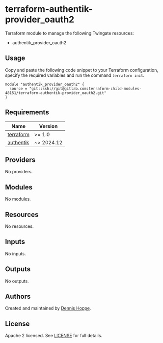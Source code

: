 # terraform-authentik-provider_oauth2

Terraform module to manage the following Twingate resources:

* authentik_provider_oauth2

## Usage

Copy and paste the following code snippet to your Terraform configuration,
specify the required variables and run the command `terraform init`.

```hcl
module "authentik_provider_oauth2" {
  source = "git::ssh://git@gitlab.com:terraform-child-modules-48151/terraform-authentik-provider_oauth2.git"
}
```

<!-- BEGIN_TF_DOCS -->
## Requirements

| Name | Version |
|------|---------|
| <a name="requirement_terraform"></a> [terraform](#requirement\_terraform) | >= 1.0 |
| <a name="requirement_authentik"></a> [authentik](#requirement\_authentik) | ~> 2024.12 |

## Providers

No providers.

## Modules

No modules.

## Resources

No resources.

## Inputs

No inputs.

## Outputs

No outputs.
<!-- END_TF_DOCS -->

## Authors

Created and maintained by [Dennis Hoppe](https://gitlab.com/dhoppeIT).

## License

Apache 2 licensed. See [LICENSE](LICENSE) for full details.
